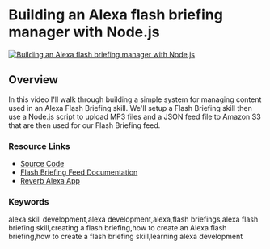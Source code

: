 # Building an Alexa flash briefing manager with Node.js

[![Building an Alexa flash briefing manager with Node.js](http://img.youtube.com/vi/OqMwmXag7-Q/0.jpg)](http://www.youtube.com/watch?v=OqMwmXag7-Q)

## Overview

In this video I'll walk through building a simple system for managing content used in an Alexa Flash Briefing skill. We'll setup a Flash Briefing skill then use a Node.js script to upload MP3 files and a JSON feed file to Amazon S3 that are then used for our Flash Briefing feed. 

### Resource Links

 - [Source Code](https://github.com/dabblelab/dabblelab-youtube-channel)
 - [Flash Briefing Feed Documentation](https://developer.amazon.com/docs/flashbriefing/flash-briefing-skill-api-feed-reference.html#json-single-audio-item-example)
 - [Reverb Alexa App](https://reverb.ai/)

### Keywords
alexa skill development,alexa development,alexa,flash briefings,alexa flash briefing skill,creating a flash briefing,how to create an Alexa flash briefing,how to create a flash briefing skill,learning alexa development